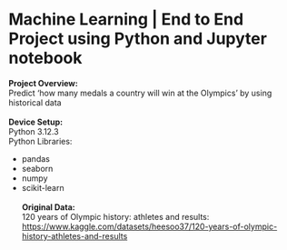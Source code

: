 # Machine Learning | End to End Project using Python and Jupyter notebook
<b>Project Overview:</b><br>
Predict ‘how many medals a country will win at the Olympics’ by using historical data
<br><br>
<b>Device Setup:</b><br>
Python 3.12.3 <br>
Python Libraries:<br>
 - pandas
 - seaborn
 - numpy
 - scikit-learn
<br><br>
<b>Original Data:</b><br>
120 years of Olympic history: athletes and results: https://www.kaggle.com/datasets/heesoo37/120-years-of-olympic-history-athletes-and-results

